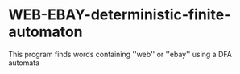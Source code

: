 # WEB-EBAY-deterministic-finite-automaton
This program finds words containing ''web'' or ''ebay'' using a DFA automata
